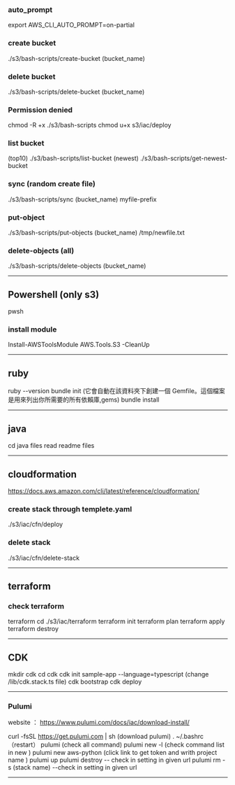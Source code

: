 ### auto_prompt
export AWS_CLI_AUTO_PROMPT=on-partial

### create bucket
./s3/bash-scripts/create-bucket (bucket_name)

### delete bucket
./s3/bash-scripts/delete-bucket (bucket_name)

### Permission denied
chmod -R +x ./s3/bash-scripts 
chmod u+x s3/iac/deploy

### list bucket
(top10)   ./s3/bash-scripts/list-bucket
(newest)  ./s3/bash-scripts/get-newest-bucket

### sync (random create file)
./s3/bash-scripts/sync (bucket_name) myfile-prefix

### put-object
./s3/bash-scripts/put-objects (bucket_name) /tmp/newfile.txt

### delete-objects (all)
./s3/bash-scripts/delete-objects (bucket_name)

____________________________________________________________________

## Powershell (only s3)
pwsh 

### install module
Install-AWSToolsModule AWS.Tools.S3 -CleanUp

____________________________________________________________________

## ruby 
ruby --version
bundle init  (它會自動在該資料夾下創建一個 Gemfile。這個檔案是用來列出你所需要的所有依賴庫,gems)
bundle install

____________________________________________________________________

## java 
cd java files 
read readme files

____________________________________________________________________

## cloudformation 
https://docs.aws.amazon.com/cli/latest/reference/cloudformation/

### create stack through templete.yaml
./s3/iac/cfn/deploy 

### delete stack
./s3/iac/cfn/delete-stack

____________________________________________________________________

## terraform
### check terraform
terraform
cd ./s3/iac/terraform
terraform init
terraform plan
terraform apply 
terraform destroy

____________________________________________________________________

## CDK
mkdir cdk
cd cdk
cdk init sample-app --language=typescript
(change /lib/cdk.stack.ts file)
cdk bootstrap
cdk deploy

____________________________________________________________________

### Pulumi  
website ： https://www.pulumi.com/docs/iac/download-install/

curl -fsSL https://get.pulumi.com | sh (download pulumi)
. ~/.bashrc （restart）
pulumi (check all command)
pulumi new -l (check command list in new )
pulumi new aws-python 
(click link to get token and writh project name )
pulumi up 
pulumi destroy  -- check in setting in given url 
pulumi rm -s (stack name) --check in setting in given url 

____________________________________________________________________
